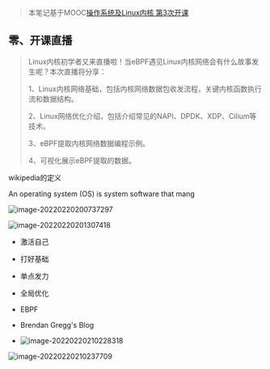 > 本笔记基于MOOC[操作系统及Linux内核 第3次开课](https://www.icourse163.org/course/XIYOU-1461809182)

## 零、开课直播

> Linux内核初学者又来直播啦！当eBPF遇见Linux内核网络会有什么故事发生呢？本次直播将分享：
>
> 1、Linux内核网络基础，包括内核网络数据包收发流程，关键内核函数执行流和数据结构。
>
> 2、Linux网络优化介绍，包括介绍常见的NAPI、DPDK、XDP、Cilium等技术。
>
> 3、eBPF提取内核网络数据编程示例。
>
> 4、可视化展示eBPF提取的数据。

wikipedia的定义

An operating system (OS) is system software that mang

![image-20220220200737297](C:\Users\andy\AppData\Roaming\Typora\typora-user-images\image-20220220200737297.png)

![image-20220220201307418](C:\Users\andy\AppData\Roaming\Typora\typora-user-images\image-20220220201307418.png)

- 激活自己
- 打好基础
- 单点发力
- 全局优化

- EBPF
- Brendan Gregg's Blog
- ![image-20220220210228318](C:\Users\andy\AppData\Roaming\Typora\typora-user-images\image-20220220210228318.png)

![image-20220220210237709](C:\Users\andy\AppData\Roaming\Typora\typora-user-images\image-20220220210237709.png)

